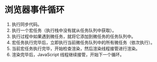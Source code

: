 # 浏览器事件循环

1. 执行同步代码。
2. 执行一个宏任务（执行栈中没有就从任务队列中获取）。
3. 执行过程中如果遇到微任务，就将它添加到微任务的任务队列中。
4. 宏任务执行完毕后，立即执行当前微任务队列中的所有微任务（依次执行）。
5. 当前宏任务执行完毕，开始检查渲染，然后渲染线程接管进行渲染。
6. 渲染完毕后，JavaScript 线程继续接管，开始下一个循环。